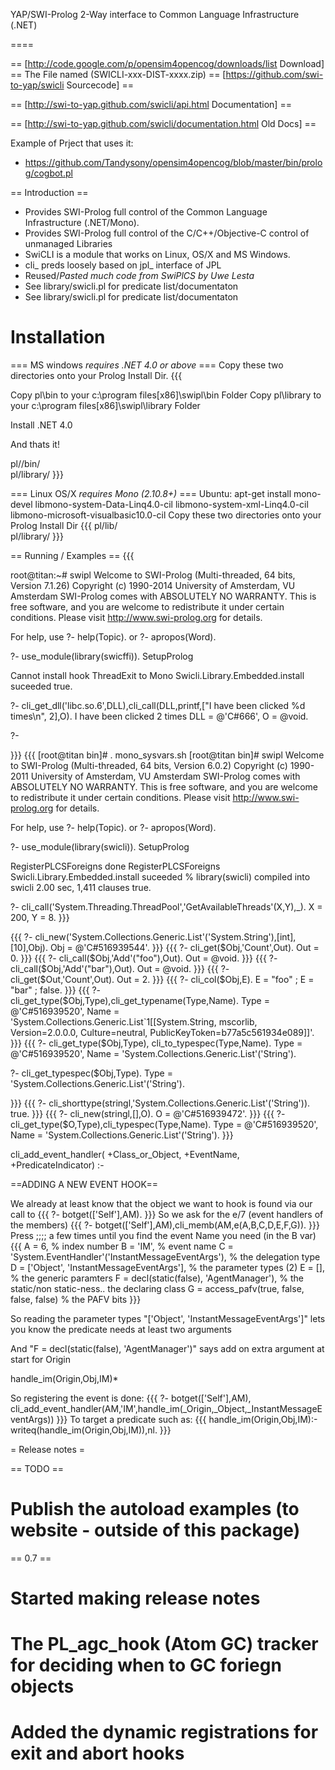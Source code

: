 YAP/SWI-Prolog 2-Way interface to Common Language Infrastructure (.NET)

====

== [http://code.google.com/p/opensim4opencog/downloads/list Download] ==
 The File named (SWICLI-xxx-DIST-xxxx.zip)
== [https://github.com/swi-to-yap/swicli Sourcecode] ==

== [http://swi-to-yap.github.com/swicli/api.html Documentation] ==

== [http://swi-to-yap.github.com/swicli/documentation.html Old Docs] ==


Example of Prject that uses it:
* https://github.com/Tandysony/opensim4opencog/blob/master/bin/prolog/cogbot.pl

== Introduction ==


* Provides SWI-Prolog full control of the Common Language Infrastructure (.NET/Mono).
* Provides SWI-Prolog full control of the C/C++/Objective-C control of unmanaged Libraries
* SwiCLI is a module that works on Linux, OS/X and MS Windows.
* cli_ preds loosely based on jpl_ interface of JPL
* Reused/_Pasted much code from SwiPlCS by Uwe Lesta_
* See library/swicli.pl for predicate list/documentaton
* See library/swicli.pl for predicate list/documentaton

Installation 
====

=== MS windows _requires .NET 4.0 or above_ ===
Copy these two directories onto your Prolog Install Dir.
{{{

Copy pl\bin  to your  c:\program files[x86]\swipl\bin  Folder
Copy pl\library  to your  c:\program files[x86]\swipl\library  Folder

Install .NET 4.0 

And thats it!

pl//bin/   
pl/library/
}}}

=== Linux OS/X _requires Mono (2.10.8+)_ ===
Ubuntu:  apt-get install mono-devel libmono-system-Data-Linq4.0-cil libmono-system-xml-Linq4.0-cil libmono-microsoft-visualbasic10.0-cil
Copy these two directories onto your Prolog Install Dir
{{{
pl/lib/  
pl/library/
}}}

== Running / Examples ==
{{{

root@titan:~# swipl
Welcome to SWI-Prolog (Multi-threaded, 64 bits, Version 7.1.26)
Copyright (c) 1990-2014 University of Amsterdam, VU Amsterdam
SWI-Prolog comes with ABSOLUTELY NO WARRANTY. This is free software,
and you are welcome to redistribute it under certain conditions.
Please visit http://www.swi-prolog.org for details.

For help, use ?- help(Topic). or ?- apropos(Word).

?- use_module(library(swicffi)).
SetupProlog

Cannot install hook ThreadExit to Mono
Swicli.Library.Embedded.install suceeded
true.

?- cli_get_dll('libc.so.6',DLL),cli_call(DLL,printf,["I have been clicked %d times\n", 2],O).
I have been clicked 2 times
DLL = @'C#666',
O = @void.

?-


}}}
{{{
[root@titan bin]# . mono_sysvars.sh
[root@titan bin]# swipl
Welcome to SWI-Prolog (Multi-threaded, 64 bits, Version 6.0.2)
Copyright (c) 1990-2011 University of Amsterdam, VU Amsterdam
SWI-Prolog comes with ABSOLUTELY NO WARRANTY. This is free software,
and you are welcome to redistribute it under certain conditions.
Please visit http://www.swi-prolog.org for details.

For help, use ?- help(Topic). or ?- apropos(Word).

?- use_module(library(swicli)).
SetupProlog

RegisterPLCSForeigns
done RegisterPLCSForeigns
Swicli.Library.Embedded.install suceeded
% library(swicli) compiled into swicli 2.00 sec, 1,411 clauses
true.

?- cli_call('System.Threading.ThreadPool','GetAvailableThreads'(X,Y),_).
X = 200,
Y = 8.
}}}

{{{
?- cli_new('System.Collections.Generic.List'('System.String'),[int],[10],Obj).
Obj = @'C#516939544'.
}}}
{{{
?- cli_get($Obj,'Count',Out).
Out = 0.
}}}
{{{
?- cli_call($Obj,'Add'("foo"),Out).
Out = @void.
}}}
{{{
?- cli_call($Obj,'Add'("bar"),Out).
Out = @void.
}}}
{{{
?- cli_get($Out,'Count',Out).
Out = 2.
}}}
{{{
?- cli_col($Obj,E).
E = "foo" ;
E = "bar" ;
false.
}}}
{{{
?- cli_get_type($Obj,Type),cli_get_typename(Type,Name).
Type = @'C#516939520',
Name = 'System.Collections.Generic.List`1[[System.String, mscorlib, Version=2.0.0.0, Culture=neutral, PublicKeyToken=b77a5c561934e089]]'.
}}}
{{{
?- cli_get_type($Obj,Type), cli_to_typespec(Type,Name).
Type = @'C#516939520',
Name = 'System.Collections.Generic.List'('String').

?- cli_get_typespec($Obj,Type).
Type = 'System.Collections.Generic.List'('String').


}}}
{{{
?- cli_shorttype(stringl,'System.Collections.Generic.List'('String')).
true.
}}}
{{{
?- cli_new(stringl,[],O).
O = @'C#516939472'.
}}}
{{{
?- cli_get_type($O,Type),cli_typespec(Type,Name).
Type = @'C#516939520',
Name = 'System.Collections.Generic.List'('String').
}}}

cli_add_event_handler( +Class_or_Object, +EventName, +PredicateIndicator) :- 

==ADDING A NEW EVENT HOOK==

We already at least know that the object we want to hook is found via our call to
{{{
?- botget(['Self'],AM).
}}}
So we ask for the e/7 (event handlers of the members)
{{{
?- botget(['Self'],AM),cli_memb(AM,e(A,B,C,D,E,F,G)). 
}}}
 Press ;;;; a few times until you find the event Name you need (in the B var)
{{{
A = 6,                                          % index number
B = 'IM',                                       % event name
C = 'System.EventHandler'('InstantMessageEventArgs'),   % the delegation type
D = ['Object', 'InstantMessageEventArgs'],      % the parameter types (2)
E = [],                                         % the generic paramters
F = decl(static(false), 'AgentManager'),        % the static/non static-ness.. the declaring class
G = access_pafv(true, false, false, false)      % the PAFV bits
}}}

So reading the parameter types  "['Object', 'InstantMessageEventArgs']" lets you know the predicate needs at least two arguments

And "F = decl(static(false), 'AgentManager')" says add on extra argument at start for Origin

  handle_im(Origin,Obj,IM)*

So registering the event is done:
{{{
?- botget(['Self'],AM), cli_add_event_handler(AM,'IM',handle_im(_Origin,_Object,_InstantMessageEventArgs))
}}}
To target a predicate such as:
{{{
handle_im(Origin,Obj,IM):-writeq(handle_im(Origin,Obj,IM)),nl.
}}}

= Release notes =

== TODO ==
 # Publish the autoload examples (to website - outside of this package)

== 0.7 ==
 # Started making release notes
 # The PL_agc_hook (Atom GC) tracker for deciding when to GC foriegn objects
 # Added the dynamic registrations for exit and abort hooks
 

